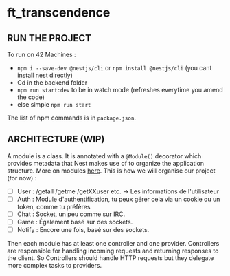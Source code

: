 # ft_transcendence


<h2>RUN THE PROJECT</h2>

To run on 42 Machines :       
* `npm i --save-dev @nestjs/cli` or `npm install @nestjs/cli` (you cant install nest directly)
* Cd in the backend folder
* `npm run start:dev` to be in watch mode (refreshes everytime you amend the code)
* else simple `npm run start`  

The list of npm commands is in `package.json`.


<h2>ARCHITECTURE (WIP)</h2>

A module is a class. It is annotated with a `@Module()` decorator which provides metadata that Nest makes use of to organize the application structure. More on modules [here](https://docs.nestjs.com/modules). This is how we will organise our project (for now) : 
 
- [ ] User : /getall /getme /getXXuser etc. -> Les informations de l'utilisateur
- [ ] Auth : Module d'authentification, tu peux gérer cela via un cookie ou un token, comme tu préfères
- [ ] Chat : Socket, un peu comme sur IRC.
- [ ] Game : Également basé sur des sockets.
- [ ] Notify : Encore une fois, basé sur des sockets.

Then each module has at least one controller and one provider. Controllers are responsible for handling incoming requests and returning responses to the client. So Controllers should handle HTTP requests but they delegate more complex tasks to providers.
